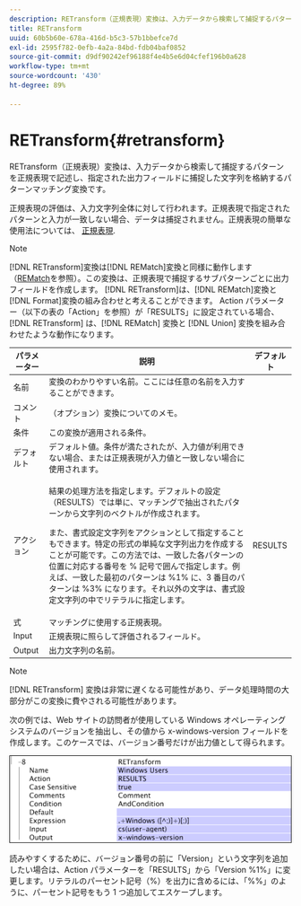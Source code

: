 ```yaml
---
description: RETransform（正規表現）変換は、入力データから検索して捕捉するパターンを正規表現で記述し、指定された出力フィールドに捕捉した文字列を格納するパターンマッチング変換です。
title: RETransform
uuid: 60b5b60e-678a-416d-b5c3-57b1bbefce7d
exl-id: 2595f782-0efb-4a2a-84bd-fdb04baf0852
source-git-commit: d9df90242ef96188f4e4b5e6d04cfef196b0a628
workflow-type: tm+mt
source-wordcount: '430'
ht-degree: 89%

---
```


# RETransform{#retransform}

RETransform（正規表現）変換は、入力データから検索して捕捉するパターンを正規表現で記述し、指定された出力フィールドに捕捉した文字列を格納するパターンマッチング変換です。

正規表現の評価は、入力文字列全体に対して行われます。正規表現で指定されたパターンと入力が一致しない場合、データは捕捉されません。正規表現の簡単な使用法については、 [正規表現](../../../../../home/c-dataset-const-proc/c-reg-exp.md#concept-070077baa419475094ef0469e92c5b9c).

>[!NOTE]
>
>[!DNL RETransform]変換は[!DNL REMatch]変換と同様に動作します（[REMatch](../../../../../home/c-dataset-const-proc/c-data-trans/c-transf-types/c-standard-transf/c-rematch.md#concept-7f0b1caad1df46aabef4448f88261a8e)を参照）。この変換は、正規表現で捕捉するサブパターンごとに出力フィールドを作成します。 [!DNL RETransform]は、[!DNL REMatch]変換と[!DNL Format]変換の組み合わせと考えることができます。 Action パラメーター（以下の表の「Action」を参照）が「RESULTS」に設定されている場合、[!DNL RETransform] は、[!DNL REMatch] 変換と [!DNL Union] 変換を組み合わせたような動作になります。

<table id="table_51B7342E6A5E4E31913BD0F6A6ACC424"> 
 <thead> 
  <tr> 
   <th colname="col1" class="entry"> パラメーター </th> 
   <th colname="col2" class="entry"> 説明 </th> 
   <th colname="col3" class="entry"> デフォルト </th> 
  </tr> 
 </thead>
 <tbody> 
  <tr> 
   <td colname="col1"> 名前 </td> 
   <td colname="col2"> 変換のわかりやすい名前。ここには任意の名前を入力することができます。 </td> 
   <td colname="col3"></td> 
  </tr> 
  <tr> 
   <td colname="col1"> コメント </td> 
   <td colname="col2"> （オプション）変換についてのメモ。 </td> 
   <td colname="col3"></td> 
  </tr> 
  <tr> 
   <td colname="col1"> 条件 </td> 
   <td colname="col2"> この変換が適用される条件。 </td> 
   <td colname="col3"></td> 
  </tr> 
  <tr> 
   <td colname="col1"> デフォルト </td> 
   <td colname="col2"> デフォルト値。条件が満たされたが、入力値が利用できない場合、または正規表現が入力値と一致しない場合に使用されます。 </td> 
   <td colname="col3"></td> 
  </tr> 
  <tr> 
   <td colname="col1"> アクション </td> 
   <td colname="col2"> <p>結果の処理方法を指定します。デフォルトの設定（RESULTS）では単に、マッチングで抽出されたパターンから文字列のベクトルが作成されます。 </p> <p> また、書式設定文字列をアクションとして指定することもできます。特定の形式の単純な文字列出力を作成することが可能です。この方法では、一致した各パターンの位置に対応する番号を % 記号で囲んで指定します。例えば、一致した最初のパターンは %1% に、3 番目のパターンは %3% になります。それ以外の文字は、書式設定文字列の中でリテラルに指定します。 </p> </td> 
   <td colname="col3"> RESULTS </td> 
  </tr> 
  <tr> 
   <td colname="col1"> 式 </td> 
   <td colname="col2"> マッチングに使用する正規表現。 </td> 
   <td colname="col3"></td> 
  </tr> 
  <tr> 
   <td colname="col1"> Input </td> 
   <td colname="col2"> 正規表現に照らして評価されるフィールド。 </td> 
   <td colname="col3"></td> 
  </tr> 
  <tr> 
   <td colname="col1"> Output </td> 
   <td colname="col2"> 出力文字列の名前。 </td> 
   <td colname="col3"></td> 
  </tr> 
 </tbody> 
</table>

>[!NOTE]
>
>[!DNL RETransform] 変換は非常に遅くなる可能性があり、データ処理時間の大部分がこの変換に費やされる可能性があります。

次の例では、Web サイトの訪問者が使用している Windows オペレーティングシステムのバージョンを抽出し、その値から x-windows-version フィールドを作成します。このケースでは、バージョン番号だけが出力値として得られます。

![](assets/cfg_TransformationType_RegularExpression.png)

読みやすくするために、バージョン番号の前に「Version」という文字列を追加したい場合は、Action パラメーターを「RESULTS」から「Version %1%」に変更します。リテラルのパーセント記号（%）を出力に含めるには、「%%」のように、パーセント記号をもう 1 つ追加してエスケープします。
